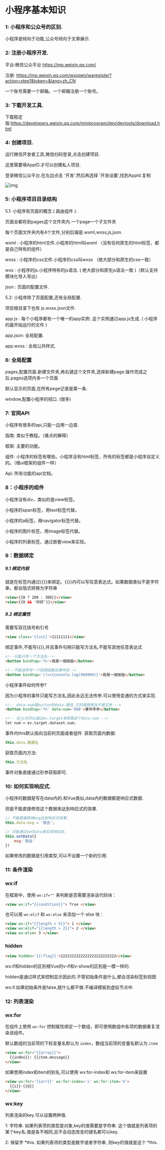 # 小程序基本知识



### 1: 小程序和公众号的区别.

小程序是倾向于功能,公众号倾向于文章展示.



### 2: 注册小程序开发.

平台:微信公众平台 https://mp.weixin.qq.com/

注册: https://mp.weixin.qq.com/wxopen/waregister?action=step1&token=&lang=zh_CN

一个账号需要一个邮箱。一个邮箱注册一个账号。



### 3: 下载开发工具.

下载稳定版:https://developers.weixin.qq.com/miniprogram/dev/devtools/download.html



### 4: 创建项目.

运行微信开发者工具,微信扫码登录,点击创建项目.

这里需要填AppID.才可以创建私人项目.

登录微信公众平台.在左边点击 '开发'.然后再选择 '开发设置',找到AppId.复制

![img](./img/11.png)



### 5: 小程序项目目录结构

5.1: 小程序有页面的概念.( 路由组件 ). 

页面全都存到pages这个文件夹内.一个page一个子文件夹

每个页面文件夹内有4个文件,分别后缀是.wxml,wxss,js,json.

wxml : 小程序的html文件.小程序的html叫wxml （没有任何原生的html标签，都是自己特有的组件）

wxss : 小程序的css文件.小程序的css叫wxss （绝大部分和原生的css一致）

wxs : 小程序的js.小程序特有的js语法. ( 绝大部分和原生js语法一致 )（默认支持模块化导入导出）

json : 页面的配置文件. 

5.2: 小程序除了页面配置,还有全局配置.

项目根目录下也有 js.wxss.json文件.

app.js : 每个小程序都有一个唯一的app实例. 这个实例通过app.js生成. ( 小程序的最开始运行的文件 )

app.json: 全局配置.

app.wxss : 全局公共样式.



### 6: 全局配置

pages,配置页面.新建文件夹,再右键这个文件夹,选择新建page.操作完成之后.pages选项内多一个页面

默认显示的页面,在所有pege记录是第一条.

window,配置小程序的视口. (很多)



### 7: 官网API

小程序有很多的api,只能一边用一边查.

指南: 类似于教程。（难点的解释）

框架: 主要的功能。

组件: 小程序的标签有哪些。小程序没有html标签，所有的标签都是小程序自定义的。（根ui框架的组件一样）

Api: 所有功能的api文档。



### 8：小程序的组件

小程序没有div，类似的是view标签。

小程序的span标签，用text标签代替。

小程序的a标签，用navigator标签代替。

小程序的图片标签，用image标签代替。

小程序的列表标签，通过嵌套view来实现。



### 9：数据绑定

##### 9.1 绑定内容

就是在标签内通过{{}}来绑定。{{}}内可以写任意表达式。如果数据类似不是字符串，都会隐式转换为字符串

```html
<view>{{0 ? 200 : 300}}</view>
<view>{{0 && '你好'}}</view>
```

##### 9.2 绑定属性

需要写双花括号和引号

```html
<view class='{{cn}}'>11111111</view>
```

绑定事件,不能写{{}},并且事件句柄只能写方法名,不能写其他任意表达式

```html
<!--只能只写一个方法名-->
<button bindtap='fn'>我是一個按鈕</button>

<!--不能这样写一个回调函数在事件后-->
<button bindtap='()=>{console.log(999999)}'>我是一個按鈕</button>
```

小程序事件如何传参?

因为小程序的事件只能写方法名,因此永远无法传参.可以使用变通的方式来实现.

```html
<!-- data-num是button的data-属性,它的值就相当于是实参 -->
<button bindtap='fn' data-num='888'>事件传参</button>

<!-- 在js内可以通过ev.target来获取这个data-num -->
let num = ev.target.dataset.num;
```

事件内this默认指向当前的页面或者组件.
获取页面内数据:

```JavaScript
this.data.数据名
```

获取页面内方法:

```javascript
this.方法名
```

事件对象直接通过形参获取即可.



### 10: 如何实现响应式.

小程序的数据是写在data内的.和Vue类似,data内的数据都是响应式数据.

但是不能直接修改这个数据来达到响应式的效果.

```javascript
// 不能直接修改msg达到响应式效果.
this.data.msg = '我去';

// 只能通过setData来实现响应式.
this.setData({
	msg:'我去'
})
```

如果修改的数据是引用类型,可以不设置一个新的引用.



### 11: 条件渲染

### wx:if

在框架中，使用 `wx:if=""` 来判断是否需要渲染该代码块：

```html
<view wx:if="{{condition}}"> True </view>
```

也可以用 `wx:elif` 和 `wx:else` 来添加一个 else 块：

```html
<view wx:if="{{length > 5}}"> 1 </view>
<view wx:elif="{{length > 2}}"> 2 </view>
<view wx:else> 3 </view>
```

### hidden

```html
<view hidden='{{!flag}}'>2222222222222222222222222</view>
```

wx:if和hidden的区别根Vue的v-if和v-show的区别是一模一样的.

hidden是通过样式来控制显示因此的.不管初始条件是什么,都会渲染标签到视图

wx:if.如果初始条件是false,就什么都不做.不编译模板到虚拟节点中.



### 12: 列表渲染

### wx:for

在组件上使用 `wx:for` 控制属性绑定一个数组，即可使用数组中各项的数据重复渲染该组件。

默认数组的当前项的下标变量名默认为 `index`，数组当前项的变量名默认为 `item`

```html
<view wx:for="{{array}}">
  {{index}}: {{item.message}}
</view>
```

如果想用index和item的别名,可以使用 wx:for-index和 wx:for-item来設置

```html
<view wx:for='{{arr}}' wx:for-index='i' wx:for-item='d'>
  {{i}}-{{d}}
</view>
```

### wx:key

列表渲染的key.可以设置两种值.

1: 字符串. 如果列表项的类型是对象,key的值需要是字符串. 这个值就是列表项的某个key名.值是各不相同,且不会动态改变的键名都可以key.

2: 保留字 *this. 如果列表项的类型是数字或者字符串, 则key的值就是这个 *this.

